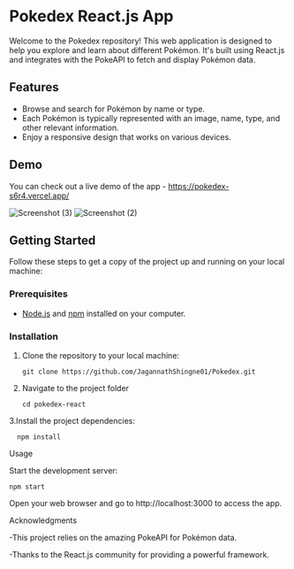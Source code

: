 # Pokedex React.js App
Welcome to the Pokedex repository! This web application is designed to help you explore and learn about different Pokémon. It's built using React.js and integrates with the PokeAPI to fetch and display Pokémon data.

## Features

- Browse and search for Pokémon by name or type.
- Each Pokémon is typically represented with an image, name, type, and other relevant information.
- Enjoy a responsive design that works on various devices.

## Demo
You can check out a live demo of the app - https://pokedex-s6r4.vercel.app/

![Screenshot (3)](https://github.com/JagannathShingne01/Pokedex/assets/133676629/1849360b-9f16-405b-b354-13469f8c1a0c)
![Screenshot (2)](https://github.com/JagannathShingne01/Pokedex/assets/133676629/e6bfaa30-46cc-48c4-99fd-585b0cfa705d)

## Getting Started

Follow these steps to get a copy of the project up and running on your local machine:

### Prerequisites

- [Node.js](https://nodejs.org/) and [npm](https://www.npmjs.com/) installed on your computer.

### Installation
1. Clone the repository to your local machine:

   ```shell
   git clone https://github.com/JagannathShingne01/Pokedex.git

2. Navigate to the project folder

       cd pokedex-react

3.Install the project dependencies:
      
      npm install

Usage

Start the development server:  
    
    npm start

Open your web browser and go to http://localhost:3000 to access the app.


Acknowledgments

 -This project relies on the amazing PokeAPI for Pokémon data.

 
 -Thanks to the React.js community for providing a powerful framework.
   
